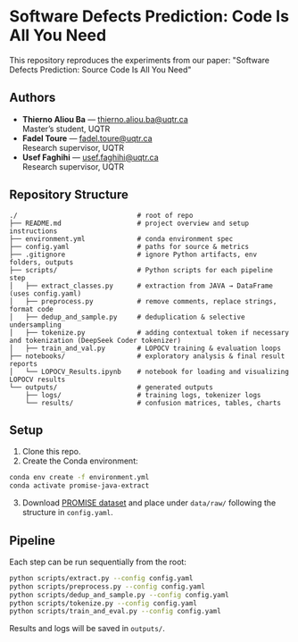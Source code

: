 # Software Defects Prediction: Code Is All You Need

This repository reproduces the experiments from our paper:
"Software Defects Prediction: Source Code Is All You Need"

## Authors

- **Thierno Aliou Ba** — thierno.aliou.ba@uqtr.ca  
  Master’s student, UQTR
- **Fadel Toure** — fadel.toure@uqtr.ca  
  Research supervisor, UQTR
- **Usef Faghihi** — usef.faghihi@uqtr.ca  
  Research supervisor, UQTR


## Repository Structure

```
./                              # root of repo
├── README.md                   # project overview and setup instructions
├── environment.yml             # conda environment spec
├── config.yaml                 # paths for source & metrics
├── .gitignore                  # ignore Python artifacts, env folders, outputs
├── scripts/                    # Python scripts for each pipeline step
│   ├── extract_classes.py      # extraction from JAVA → DataFrame (uses config.yaml)
│   ├── preprocess.py           # remove comments, replace strings, format code
│   ├── dedup_and_sample.py     # deduplication & selective undersampling
│   ├── tokenize.py             # adding contextual token if necessary and tokenization (DeepSeek Coder tokenizer)
│   ├── train_and_val.py        # LOPOCV training & evaluation loops
├── notebooks/                  # exploratory analysis & final result reports
│   └── LOPOCV_Results.ipynb    # notebook for loading and visualizing LOPOCV results
└── outputs/                    # generated outputs
    ├── logs/                   # training logs, tokenizer logs
    └── results/                # confusion matrices, tables, charts
```

## Setup

1. Clone this repo.
2. Create the Conda environment:

```bash
conda env create -f environment.yml
conda activate promise-java-extract
```
3. Download [PROMISE dataset](https://github.com/feiwww/PROMISE-backup) and place under `data/raw/` following the structure in `config.yaml`.

## Pipeline

Each step can be run sequentially from the root:

```bash
python scripts/extract.py --config config.yaml
python scripts/preprocess.py --config config.yaml
python scripts/dedup_and_sample.py --config config.yaml
python scripts/tokenize.py --config config.yaml
python scripts/train_and_eval.py --config config.yaml
```

Results and logs will be saved in `outputs/`.


